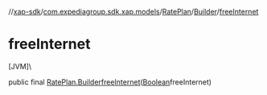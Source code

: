 //[xap-sdk](../../../../index.md)/[com.expediagroup.sdk.xap.models](../../index.md)/[RatePlan](../index.md)/[Builder](index.md)/[freeInternet](free-internet.md)

# freeInternet

[JVM]\

public final [RatePlan.Builder](index.md)[freeInternet](free-internet.md)([Boolean](https://docs.oracle.com/javase/8/docs/api/java/lang/Boolean.html)freeInternet)
